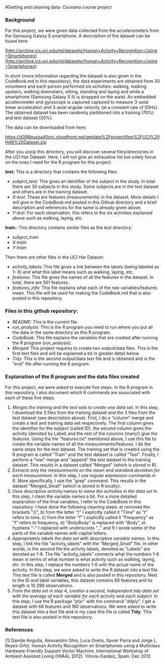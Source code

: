 #Getting and cleaning data: Coursera course project

### Background

For this project, we were given data collected from the accelerometers from the Samsung Galaxy S smartphone. A description of the dataset can be found here:

[http://archive.ics.uci.edu/ml/datasets/Human+Activity+Recognition+Using+Smartphones](http://archive.ics.uci.edu/ml/datasets/Human+Activity+Recognition+Using+Smartphones) 

In short (more information regarding the dataset is also given in the CodeBook.md in this repository), the data experiments are obtained from 30 volunteers and each person performed six activities: walking, walking upstairs, walking downstairs, sitting, standing and laying and while a smartphone (Samsung Galaxy S II) is strapped on the waist. An embedded accelerometer and gyroscope is captured captured to measure 3-axial linear acceleration and 3-axial angular velocity (at a constant rate of 50Hz). The obtained dataset has been randomly partitioned into a training (70%) and test dataset (30%).


The data can be downloaded from here:

[https://d396qusza40orc.cloudfront.net/getdata%2Fprojectfiles%2FUCI%20HAR%20Dataset.zip ](https://d396qusza40orc.cloudfront.net/getdata%2Fprojectfiles%2FUCI%20HAR%20Dataset.zip )

After you unzip this directory, you will discover several files/directories in the UCI Har Dataset. Here, I will not give an exhaustive list but solely focus on the ones I need for the R program for this project:

**test:** This is a directory that contains the following files: 

- *subject_test:* This gives an identifier of the subject in the study. In total there are 30 subjects in this study. Some subjects are in the test dataset and others are in the training dataset. 
- *X-test*: These are features (measurements) in the dataset. More details I will give in the CodeBook.md posted in this Github directory and a brief description and references for the same is already given above.
- *Y-test*: For each observation, this refers to the six activities explained above such as walking, laying, etc. 

**train:**: This directory contains similar files as the test directory:

- *subject_train*
- *X-train*
- *Y-train* 

Then there are other files in the UCI Har Dataset:
 
- *activity_labels*: This file gives a link between the labels (being labeled as 1- 6) and what this label means such as walking, laying, etc.  
- *features*: This file gives the names of all the features in the dataset. In total, there are 561 features. 
- *features_info*: This file explains what each of the raw variables/features mean. This file will be used for making the CodeBook.md that is also posted in this repository.  

### Files in this github repository:
- *README:* This is the current file.
- *run_analysis:* This is the R program you need to run where you put all the data in the same directory as this R program. 
- *CodeBook:* This file explains the variables that are created after running the R program (run_analysis). 
- *Merged:* This project requires to create two output/data files. This is the first text files and will be explained a bit in greater detail below.
- *Tidy*: This is the second output/data text file and is obtained and is the "end" file after running the R program.

### Explanation of the R program and the data files created
For this project, we were asked to execute five steps. In the R program in this repository, I also document which R commands are associated with each of these five steps. 

1. *Merges the training and the test sets to create one data set.* In this step, I download the 3 files from the training dataset and the 3 files from the test dataset (see description above). First, I do a "column" merge and create a test and training data set respectively. The first column gives the identifier for the subject (called ID), the second column gives the activity (denoted by Label) and the rest of the columns (many!) give the features. Using the file "features.txt" mentioned above, I use this file to create the variable names of all the measurements/features. I do the same steps for the test dataset. The training set that is created using the R program is called "Train" and the test dataset is called "Test". Finally, I perform a "row" merge and "append" the test dataset to the training dataset. This results in a dataset called "Merged" (which is stored in R).
2. *Extracts only the measurements on the mean and standard deviation for each measurement.* In this step, I use regular expression commands in R. More specifically, I use the "grep" command. This results in the dataset "Merged_Small" (which is stored in R locally).
3. *Uses descriptive activity names to name the activities in the data set* In this step, I clean the variable names a bit. For a more detailed explanation of the final variables, I refer to the CodeBook in this repository. I have done the following cleaning steps: a) removed the brackets "()", b) from the letter "t" I explicitly called it "Time" as "t" refers to time, c) from the letter "f" I explicitly called it "Frequency" as "f" refers to frequency, d) "BodyBody" is replaced with "Body", e) hyphens "-" I replaced with underscores "_" and f) I wrote some of the parts of the variable names with capital letters. 
4. *Appropriately labels the data set with descriptive variable names.* In this step, I link the file "activity_labels" with the "Merged_Small" file. In other words, in the second file the activity labels, denoted as "Labels" are denoted as 1-6. The file "activity_labels" connects what the numbers 1-6 mean in terms of what number is what activity such as walking, laying, etc. In this step, I replace the numbers 1-6 with the actual name of the activity. In this step, we were asked to write the R dataset into a text file. This text file is called **Merged** and is also posted in this repository. Next to the ID and label variables, this dataset contains 66 features and its length is 10 299 observations. 
5. *From the data set in step 4, creates a second, independent tidy data 
set with the average of each variable for each activity and each subject.* In this step, I use the R package "plyr" with the command "ddply". I get a dataset with 66 features and 180 observations. We were asked to write this dataset into a text file and in my case this file is called **Tidy**. This text file is also posted in this repository.

### References

[1] Davide Anguita, Alessandro Ghio, Luca Oneto, Xavier Parra and Jorge L. Reyes-Ortiz. Human Activity Recognition on Smartphones using a Multiclass Hardware-Friendly Support Vector Machine. International Workshop of Ambient Assisted Living (IWAAL 2012). Vitoria-Gasteiz, Spain. Dec 2012
 

